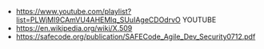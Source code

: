 - https://www.youtube.com/playlist?list=PLWjMI9CAmVU4AHEMlq_SUuIAgeCDOdrvO   YOUTUBE   
- https://en.wikipedia.org/wiki/X.509
- https://safecode.org/publication/SAFECode_Agile_Dev_Security0712.pdf

